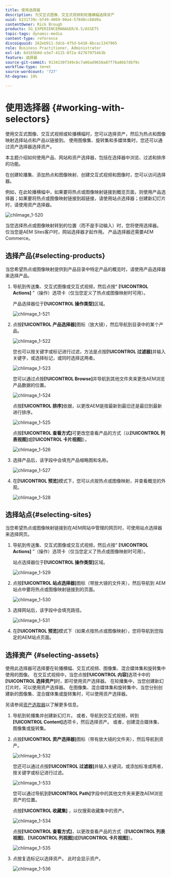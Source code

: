 ```yaml
---
title: 使用选择器
description: 为交互式图像、交互式视频和轮播横幅选择资产
uuid: 6231739c-bf49-4069-90a4-57848cc68d9a
contentOwner: Rick Brough
products: SG_EXPERIENCEMANAGER/6.5/ASSETS
topic-tags: dynamic-media
content-type: reference
discoiquuid: 262eb911-3dcb-475d-b410-8bcac1347905
role: Business Practitioner, Administrator
exl-id: 6d165b0d-e3e7-4115-8f2a-827679754b3b
feature: 选择器
source-git-commit: 9134130f349c6c7a06ad9658a87f78a86b7dbf9c
workflow-type: tm+mt
source-wordcount: '727'
ht-degree: 19%

---
```


# 使用选择器 {#working-with-selectors}

使用交互式图像、交互式视频或轮播横幅时，您可以选择资产，然后为热点和图像映射选择站点和产品以链接到。 使用图像集、旋转集和多媒体集时，您还可以通过资产选择器选择资产。

本主题介绍如何使用产品、网站和资产选择器，包括在选择器中浏览、过滤和排序的功能。

在创建轮播集、添加热点和图像映射、创建交互式视频和图像时，您可以访问选择器。

例如，在此轮播横幅中，如果要将热点或图像映射链接到概览页面，则使用产品选择器；如果要将热点或图像映射链接到超链接，请使用站点选择器；创建新幻灯片时，请使用资产选择器。

![chlimage_1-520](assets/chlimage_1-520.png)

当您选择热点或图像映射转到的位置（而不是手动输入）时，您将使用选择器。 仅当您是AEM Sites客户时，网站选择器才起作用。 产品选择器还需要AEM Commerce。

## 选择产品{#selecting-products}

当您希望热点或图像映射提供到产品目录中特定产品的概览时，请使用产品选择器来选择产品。

1. 导航到传送集、交互式图像或交互式视频，然后点按“ **[!UICONTROL Actions]** ”（操作）选项卡（仅当您定义了热点或图像映射时可用）。

   产品选择器位于&#x200B;**[!UICONTROL 操作类型]**&#x200B;区域。

   ![chlimage_1-521](assets/chlimage_1-521.png)

1. 点按&#x200B;**[!UICONTROL 产品选择器]**&#x200B;图标（放大镜），然后导航到目录中的某个产品。

   ![chlimage_1-522](assets/chlimage_1-522.png)

   您也可以按关键字或标记进行过滤，方法是点按&#x200B;**[!UICONTROL 过滤器]**&#x200B;并输入关键字，或选择标记，或同时选择这两者。

   ![chlimage_1-523](assets/chlimage_1-523.png)

   您可以通过点按&#x200B;**[!UICONTROL Browse]**&#x200B;并导航到其他文件夹来更改AEM浏览产品数据的位置。

   ![chlimage_1-524](assets/chlimage_1-524.png)

   点按&#x200B;**[!UICONTROL 排序]**&#x200B;依据，以更改AEM是按最新到最旧还是最旧到最新进行排序。

   ![chlimage_1-525](assets/chlimage_1-525.png)

   点按&#x200B;**[!UICONTROL 查看方式]**&#x200B;可更改您查看产品的方式（以&#x200B;**[!UICONTROL 列表视图]**&#x200B;或&#x200B;**[!UICONTROL 卡片视图]**）。

   ![chlimage_1-526](assets/chlimage_1-526.png)

1. 选择产品后，该字段中会填充产品缩略图和名称。

   ![chlimage_1-527](assets/chlimage_1-527.png)

1. 在&#x200B;**[!UICONTROL 预览]**&#x200B;模式下，您可以点按热点或图像映射，并查看概览的外观。

   ![chlimage_1-528](assets/chlimage_1-528.png)

## 选择站点{#selecting-sites}

当您希望热点或图像映射链接到在AEM网站中管理的网页时，可使用站点选择器来选择网页。

1. 导航到传送集、交互式图像或交互式视频，然后点按“ **[!UICONTROL Actions]** ”（操作）选项卡（仅当您定义了热点或图像映射时可用）。

   站点选择器位于&#x200B;**[!UICONTROL 操作类型]**&#x200B;区域。

   ![chlimage_1-529](assets/chlimage_1-529.png)

1. 点按&#x200B;**[!UICONTROL 站点选择器]**&#x200B;图标（带放大镜的文件夹），然后导航到 AEM 站点中要将热点或图像映射链接到的页面。

   ![chlimage_1-530](assets/chlimage_1-530.png)

1. 选择网站后，该字段中会填充路径。

   ![chlimage_1-531](assets/chlimage_1-531.png)

1. 在&#x200B;**[!UICONTROL 预览]**&#x200B;模式下（如果点按热点或图像映射），您将导航到您指定的AEM站点页面。

## 选择资产 {#selecting-assets}

使用此选择器可选择要在轮播横幅、交互式视频、图像集、混合媒体集和旋转集中使用的图像。 在交互式视频中，当您点按&#x200B;**[!UICONTROL 内容]**&#x200B;选项卡中的&#x200B;**[!UICONTROL 选择资产]**&#x200B;时，即可使用资产选择器。 在轮播集中，当您创建新幻灯片时，可以使用资产选择器。 在图像集、混合媒体集和旋转集中，当您分别创建新的图像集、混合媒体集或旋转集时，可以使用资产选择器。

另请参阅[资产选取器](search-assets.md#assetpicker)以了解更多信息。

1. 导航到轮播集并创建新幻灯片。 或者，导航到交互式视频，转到&#x200B;**[!UICONTROL Content]**&#x200B;选项卡，然后选择资产。 或者，创建混合媒体集、图像集或旋转集。
1. 点按&#x200B;**[!UICONTROL 资产选择器]**&#x200B;图标（带有放大镜的文件夹），然后导航到资产。

   ![chlimage_1-532](assets/chlimage_1-532.png)

   您还可以通过点按&#x200B;**[!UICONTROL 过滤器]**&#x200B;并输入关键词，或添加标准或两者，按关键字或标记进行过滤。

   ![chlimage_1-533](assets/chlimage_1-533.png)

   您可以通过导航到&#x200B;**[!UICONTROL Path]**&#x200B;字段中的其他文件夹来更改AEM浏览资产的位置。

   点按&#x200B;**[!UICONTROL 收藏集]** ，以仅搜索收藏集中的资产。

   ![chlimage_1-534](assets/chlimage_1-534.png)

   点按&#x200B;**[!UICONTROL 查看方式]**，以更改查看产品的方式（**[!UICONTROL 列表视图]**、**[!UICONTROL 列视图]**&#x200B;或&#x200B;**[!UICONTROL 卡片视图]**）。

   ![chlimage_1-535](assets/chlimage_1-535.png)

1. 点按复选标记以选择资产。 此时会显示资产。

   ![chlimage_1-536](assets/chlimage_1-536.png)
